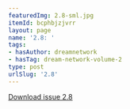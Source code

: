 ```yaml
---
featuredImg: 2.8-sml.jpg
itemId: bcphbjzjvrr
layout: page
name: '2.8: '
tags:
- hasAuthor: dreamnetwork
- hasTag: dream-network-volume-2
type: post
urlSlug: '2.8'
---
```

<a href="../files/pdfs/Volume_2/2.8-Dream-Network-Bulletin-Vol.2-No.8.pdf" download="">Download issue 2.8</a>